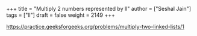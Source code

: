 +++
title = "Multiply 2 numbers represented by ll"
author = ["Seshal Jain"]
tags = ["ll"]
draft = false
weight = 2149
+++

<https://practice.geeksforgeeks.org/problems/multiply-two-linked-lists/1>

